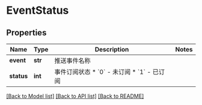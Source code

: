 # EventStatus

## Properties
Name | Type | Description | Notes
------------ | ------------- | ------------- | -------------
**event** | **str** | 推送事件名称 | 
**status** | **int** | 事件订阅状态 * &#x60;0&#x60; - 未订阅 * &#x60;1&#x60; - 已订阅 | 

[[Back to Model list]](../README.md#documentation-for-models) [[Back to API list]](../README.md#documentation-for-api-endpoints) [[Back to README]](../README.md)

